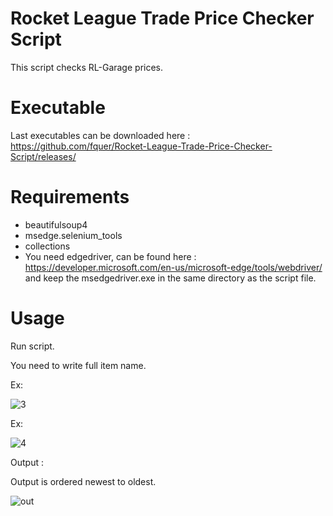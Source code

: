 # Rocket League Trade Price Checker Script

This script checks RL-Garage prices.

# Executable

Last executables can be downloaded here : https://github.com/fquer/Rocket-League-Trade-Price-Checker-Script/releases/

# Requirements

* beautifulsoup4
* msedge.selenium_tools
* collections
* You need edgedriver, can be found here : https://developer.microsoft.com/en-us/microsoft-edge/tools/webdriver/  and keep the msedgedriver.exe in the same directory as the script file.

# Usage

Run script.

You need to write full item name.

Ex:

![3](https://user-images.githubusercontent.com/54486031/143854657-410f60f8-d873-45ee-b61e-04e4d6f8813d.png)


Ex:

![4](https://user-images.githubusercontent.com/54486031/143854684-c27c537c-a1ba-4b6f-be1c-73f4b11b8e36.PNG)


Output :

Output is ordered newest to oldest.

![out](https://user-images.githubusercontent.com/54486031/145573935-ad2d61da-453a-42be-a2f1-ddaa9caa81bd.png)
